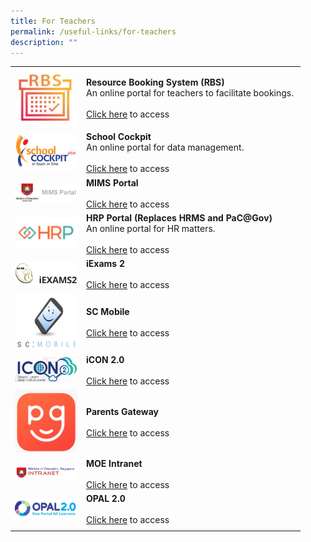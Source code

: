 ```yaml
---
title: For Teachers
permalink: /useful-links/for-teachers
description: ""
---
```

| | | 
| -------- | -------- | 
| <img src="/images/RBS.jpg" style="width:100px;"/> | **Resource Booking System (RBS)** <br> An online portal for teachers to facilitate bookings. <br><br> [Click here](https://rbs.avero-tech.com/login.html) to access | 
| <img src="/images/school%20cockpit.jpg" style="width:100px;"/> | **School Cockpit** <br> An online portal for data management. <br><br> [Click here](https://schoolcockpit.moe.gov.sg/CP/scapp/security) to access |
| <img src="/images/mims.jpg" style="width:100px;"/> | **MIMS Portal** <br><br> [Click here](https://portal.mims.moe.gov.sg/) to access |
| <img src="/images/HRP.jpg" style="width:100px;"/> | **HRP Portal (Replaces HRMS and PaC@Gov)** <br> An online portal for HR matters. <br><br> [Click here](https://www.hrp.gov.sg/hrp/#/) to access |
| <img src="/images/iexams%202.jpg" style="width:100px;"/> | **iExams 2** <br> <br> [Click here](https://iexams.seab.gov.sg/sso/login) to access | 
| <img src="/images/sc%20mobile.jpg" style="width:100px;"/> | **SC Mobile** <br><br> [Click here](https://scmobile.moe.edu.sg/login) to access |
| <img src="/images/icon%202.jpg" style="width:100px;"/> | **iCON 2.0** <br><Br> [Click here](https://icon.moe.edu.sg/) to access |
| <img src="/images/pg.jpg" style="width:100px;"/> | **Parents Gateway** <br><br> [Click here](https://pg.moe.edu.sg/) to access | 
| <img src="/images/MOE%20Intranet.jpg" style="width:100px;"/> | **MOE Intranet** <br><br> [Click here](https://intranet.moe.gov.sg/Pages/Home.aspx) to access | 
| <img src="/images/OPAL%2020.jpg" style="width:100px;"/> | **OPAL 2.0** <br><Br> [Click here](https://idm.opal2.moe.edu.sg/) to access | 
| | |